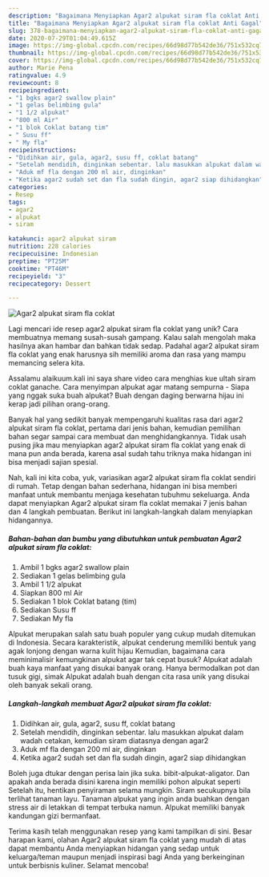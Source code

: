 ```yaml
---
description: "Bagaimana Menyiapkan Agar2 alpukat siram fla coklat Anti Gagal"
title: "Bagaimana Menyiapkan Agar2 alpukat siram fla coklat Anti Gagal"
slug: 378-bagaimana-menyiapkan-agar2-alpukat-siram-fla-coklat-anti-gagal
date: 2020-07-29T01:04:49.615Z
image: https://img-global.cpcdn.com/recipes/66d98d77b542de36/751x532cq70/agar2-alpukat-siram-fla-coklat-foto-resep-utama.jpg
thumbnail: https://img-global.cpcdn.com/recipes/66d98d77b542de36/751x532cq70/agar2-alpukat-siram-fla-coklat-foto-resep-utama.jpg
cover: https://img-global.cpcdn.com/recipes/66d98d77b542de36/751x532cq70/agar2-alpukat-siram-fla-coklat-foto-resep-utama.jpg
author: Marie Pena
ratingvalue: 4.9
reviewcount: 8
recipeingredient:
- "1 bgks agar2 swallow plain"
- "1 gelas belimbing gula"
- "1 1/2 alpukat"
- "800 ml Air"
- "1 blok Coklat batang tim"
- " Susu ff"
- " My fla"
recipeinstructions:
- "Didihkan air, gula, agar2, susu ff, coklat batang"
- "Setelah mendidih, dinginkan sebentar. lalu masukkan alpukat dalam wadah cetakan, kemudian siram diatasnya dengan agar2"
- "Aduk mf fla dengan 200 ml air, dinginkan"
- "Ketika agar2 sudah set dan fla sudah dingin, agar2 siap dihidangkan"
categories:
- Resep
tags:
- agar2
- alpukat
- siram

katakunci: agar2 alpukat siram 
nutrition: 228 calories
recipecuisine: Indonesian
preptime: "PT25M"
cooktime: "PT46M"
recipeyield: "3"
recipecategory: Dessert

---
```



![Agar2 alpukat siram fla coklat](https://img-global.cpcdn.com/recipes/66d98d77b542de36/751x532cq70/agar2-alpukat-siram-fla-coklat-foto-resep-utama.jpg)

Lagi mencari ide resep agar2 alpukat siram fla coklat yang unik? Cara membuatnya memang susah-susah gampang. Kalau salah mengolah maka hasilnya akan hambar dan bahkan tidak sedap. Padahal agar2 alpukat siram fla coklat yang enak harusnya sih memiliki aroma dan rasa yang mampu memancing selera kita.

Assalamu alaikuum.kali ini saya share video cara menghias kue ultah siram coklat ganache. Cara menyimpan alpukat agar matang sempurna - Siapa yang nggak suka buah alpukat? Buah dengan daging berwarna hijau ini kerap jadi pilihan orang-orang.

Banyak hal yang sedikit banyak mempengaruhi kualitas rasa dari agar2 alpukat siram fla coklat, pertama dari jenis bahan, kemudian pemilihan bahan segar sampai cara membuat dan menghidangkannya. Tidak usah pusing jika mau menyiapkan agar2 alpukat siram fla coklat yang enak di mana pun anda berada, karena asal sudah tahu triknya maka hidangan ini bisa menjadi sajian spesial.


Nah, kali ini kita coba, yuk, variasikan agar2 alpukat siram fla coklat sendiri di rumah. Tetap dengan bahan sederhana, hidangan ini bisa memberi manfaat untuk membantu menjaga kesehatan tubuhmu sekeluarga. Anda dapat menyiapkan Agar2 alpukat siram fla coklat memakai 7 jenis bahan dan 4 langkah pembuatan. Berikut ini langkah-langkah dalam menyiapkan hidangannya.

<!--inarticleads1-->

##### Bahan-bahan dan bumbu yang dibutuhkan untuk pembuatan Agar2 alpukat siram fla coklat:

1. Ambil 1 bgks agar2 swallow plain
1. Sediakan 1 gelas belimbing gula
1. Ambil 1 1/2 alpukat
1. Siapkan 800 ml Air
1. Sediakan 1 blok Coklat batang (tim)
1. Sediakan  Susu ff
1. Sediakan  My fla


Alpukat merupakan salah satu buah populer yang cukup mudah ditemukan di Indonesia. Secara karakteristik, alpukat cenderung memiliki bentuk yang agak lonjong dengan warna kulit hijau Kemudian, bagaimana cara meminimalisir kemungkinan alpukat agar tak cepat busuk? Alpukat adalah buah kaya manfaat yang disukai banyak orang. Hanya bermodalkan pot dan tusuk gigi, simak Alpukat adalah buah dengan cita rasa unik yang disukai oleh banyak sekali orang. 

<!--inarticleads2-->

##### Langkah-langkah membuat Agar2 alpukat siram fla coklat:

1. Didihkan air, gula, agar2, susu ff, coklat batang
1. Setelah mendidih, dinginkan sebentar. lalu masukkan alpukat dalam wadah cetakan, kemudian siram diatasnya dengan agar2
1. Aduk mf fla dengan 200 ml air, dinginkan
1. Ketika agar2 sudah set dan fla sudah dingin, agar2 siap dihidangkan


Boleh juga dtukar dengan perisa lain jika suka. bibit-alpukat-aligator. Dan apakah anda berada disini karena ingin memiliki pohon alpukat seperti Setelah itu, hentikan penyiraman selama mungkin. Siram secukupnya bila terlihat tanaman layu. Tanaman alpukat yang ingin anda buahkan dengan stress air di letakkan di tempat terbuka namun. Alpukat memiliki banyak kandungan gizi bermanfaat. 

Terima kasih telah menggunakan resep yang kami tampilkan di sini. Besar harapan kami, olahan Agar2 alpukat siram fla coklat yang mudah di atas dapat membantu Anda menyiapkan hidangan yang sedap untuk keluarga/teman maupun menjadi inspirasi bagi Anda yang berkeinginan untuk berbisnis kuliner. Selamat mencoba!
